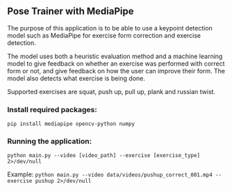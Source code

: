 ## Pose Trainer with MediaPipe

The purpose of this application is to be able to use a keypoint detection model such as MediaPipe for exercise form correction and exercise detection.

The model uses both a heuristic evaluation method and a machine learning model to give feedback on whether an exercise was performed with correct form or not, and give feedback on how the user can improve their form. The model also detects what exercise is being done.

Supported exercises are squat, push up, pull up, plank and russian twist.

### Install required packages:

`pip install mediapipe opencv-python numpy`

### Running the application:

`python main.py --video [video_path] --exercise [exercise_type] 2>/dev/null`

Example:
`python main.py --video data/videos/pushup_correct_001.mp4 --exercise pushup 2>/dev/null`
